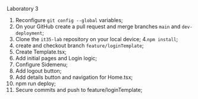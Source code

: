 Laboratory 3 

1. Reconfigure `git config --global` variables;
2. On your GitHub create a pull request and merge branches `main` and `dev-deployment`;
3. Clone the `it35-lab` repository on your local device;
4.`npm install`;
5. create and checkout branch `feature/loginTemplate`;
6. Create Template.tsx;
7. Add initial pages and Login logic;
8. Configure Sidemenu;
9. Add logout button;
10. Add details button and navigation for Home.tsx;
11. npm run deploy;
12. Secure commits and push to feature/loginTemplate;
